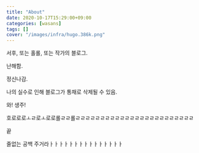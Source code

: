 ```yaml
---
title: "About"
date: 2020-10-17T15:29:00+09:00
categories: [wasans]
tags: []
cover: "/images/infra/hugo.386k.png"
---
```


서후, 또는 홀롤, 또는 작가의 블로그.

난해함.

정신나감.

나의 실수로 인해 블로그가 통채로 삭제될 수 있음.

와! 생주!

호로로로ㅗㄹ로ㅗ로로롤ㄹㄹ롤ㄹㄹㄹㄹㄹㄹㄹㄹㄹㄹㄹㄹㄹㄹㄹㄹㄹㄹㄹㄹㄹㄹㄹㄹ

끝

줄없는 공백 주거라ㅏㅏㅏㅏㅏㅏㅏㅏㅏㅏㅏㅏㅏㅏㅏ







